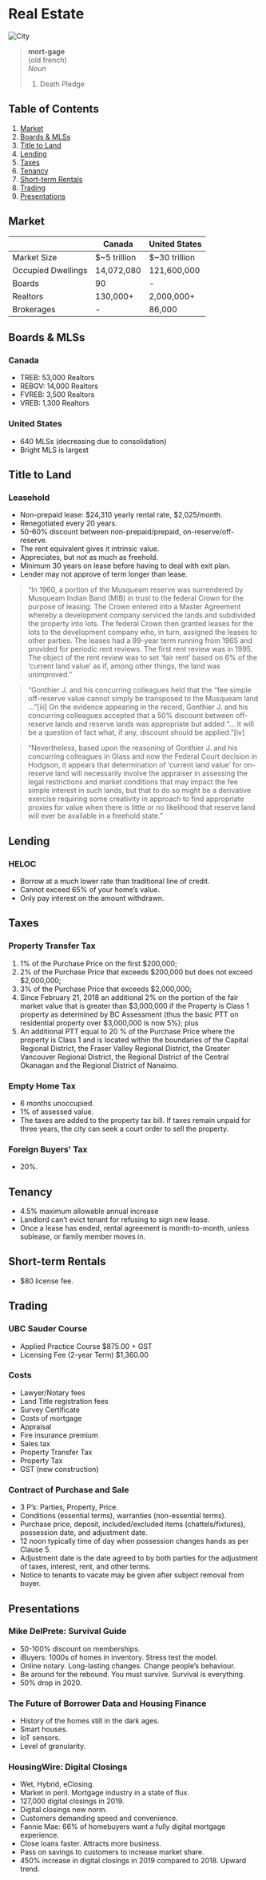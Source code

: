 # Real Estate

![City](https://images.unsplash.com/photo-1501883824620-a2c97e2e319c?ixlib=rb-1.2.1&ixid=eyJhcHBfaWQiOjEyMDd9&auto=format&fit=crop&w=3150&q=80)

> **mort-gage**  
> (old french)  
> _Noun_  
> 1. Death Pledge

## Table of Contents
1. [Market](#market)
1. [Boards & MLSs](#boards-&-mlss)
1. [Title to Land](#title-to-land)
1. [Lending](#lending)
1. [Taxes](#taxes)
1. [Tenancy](#tenancy)
1. [Short-term Rentals](#short-term-rentals)
1. [Trading](#trading)
1. [Presentations](#presentations)

## Market
|                    | Canada        | United States |
|--------------------|---------------|---------------|
| Market Size        | $~5 trillion | $~30 trillion  |
| Occupied Dwellings | 14,072,080    | 121,600,000   |
| Boards             | 90            | -             |
| Realtors           | 130,000+      | 2,000,000+    |
| Brokerages         | -             | 86,000        |

## Boards & MLSs
### Canada
* TREB: 53,000 Realtors
* REBGV: 14,000 Realtors
* FVREB: 3,500 Realtors
* VREB: 1,300 Realtors
### United States
* 640 MLSs (decreasing due to consolidation)
* Bright MLS is largest

## Title to Land
### Leasehold
* Non-prepaid lease: $24,310 yearly rental rate, $2,025/month.
* Renegotiated every 20 years.
* 50-60% discount between non-prepaid/prepaid, on-reserve/off-reserve.
* The rent equivalent gives it intrinsic value.
* Appreciates, but not as much as freehold.
* Minimum 30 years on lease before having to deal with exit plan.
* Lender may not approve of term longer than lease.
> “In 1960, a portion of the Musqueam reserve was surrendered by Musqueam Indian Band (MIB) in trust to the federal Crown for the purpose of leasing. The Crown entered into a Master Agreement whereby a development company serviced the lands and subdivided the property into lots. The federal Crown then granted leases for the lots to the development company who, in turn, assigned the leases to other parties. The leases had a 99-year term running from 1965 and provided for periodic rent reviews. The first rent review was in 1995. The object of the rent review was to set ‘fair rent’ based on 6% of the ‘current land value’ as if, among other things, the land was unimproved.”

> “Gonthier J. and his concurring colleagues held that the “fee simple off-reserve value cannot simply be transposed to the Musqueam land …”[iii]
On the evidence appearing in the record, Gonthier J. and his concurring colleagues accepted that a 50% discount between off-reserve lands and reserve lands was appropriate but added “… it will be a question of fact what, if any, discount should be applied.”[iv]

> “Nevertheless, based upon the reasoning of Gonthier J. and his concurring colleagues in Glass and now the Federal Court decision in Hodgson, it appears that determination of ‘current land value’ for on-reserve land will necessarily involve the appraiser in assessing the legal restrictions and market conditions that may impact the fee simple interest in such lands, but that to do so might be a derivative exercise requiring some creativity in approach to find appropriate proxies for value when there is little or no likelihood that reserve land will ever be available in a freehold state.”

## Lending
### HELOC
* Borrow at a much lower rate than traditional line of credit.
* Cannot exceed 65% of your home’s value.
* Only pay interest on the amount withdrawn.

## Taxes
### Property Transfer Tax
1. 1% of the Purchase Price on the first $200,000;
1. 2% of the Purchase Price that exceeds $200,000 but does not exceed $2,000,000;
1. 3% of the Purchase Price that exceeds $2,000,000;
1. Since February 21, 2018 an additional 2% on the portion of the fair market value that is greater than $3,000,000 if the Property is Class 1 property as determined by BC Assessment (thus the basic PTT on residential property over $3,000,000 is now 5%); plus
1. An additional PTT equal to 20 % of the Purchase Price where the property is Class 1 and is located within the boundaries of the Capital Regional District, the Fraser Valley Regional District, the Greater Vancouver Regional District, the Regional District of the Central Okanagan and the Regional District of Nanaimo.
### Empty Home Tax
* 6 months unoccupied.
* 1% of assessed value. 
* The taxes are added to the property tax bill. If taxes remain unpaid for three years, the city can seek a court order to sell the property.
### Foreign Buyers' Tax
* 20%.

## Tenancy
* 4.5% maximum allowable annual increase
* Landlord can’t evict tenant for refusing to sign new lease.
* Once a lease has ended, rental agreement is month-to-month, unless sublease, or family member moves in.

## Short-term Rentals
* $80 license fee.

## Trading
### UBC Sauder Course
* Applied Practice Course $875.00 + GST
* Licensing Fee (2-year Term) $1,360.00
### Costs
* Lawyer/Notary fees
* Land Title registration fees
* Survey Certificate
* Costs of mortgage
* Appraisal
* Fire insurance premium
* Sales tax
* Property Transfer Tax
* Property Tax
* GST (new construction)
### Contract of Purchase and Sale
* 3 P’s: Parties, Property, Price.
* Conditions (essential terms), warranties (non-essential terms).
* Purchase price, deposit, included/excluded items (chattels/fixtures), possession date, and adjustment date.
* 12 noon typically time of day when possession changes hands as per Clause 5.
* Adjustment date is the date agreed to by both parties for the adjustment of taxes, interest, rent, and other terms.
* Notice to tenants to vacate may be given after subject removal from buyer.

## Presentations
### Mike DelPrete: Survival Guide
* 50-100% discount on memberships.
* iBuyers: 1000s of homes in inventory. Stress test the model.
* Online notary. Long-lasting changes. Change people’s behaviour.
* Be around for the rebound. You must survive. Survival is everything.
* 50% drop in 2020.

### The Future of Borrower Data and Housing Finance
* History of the homes still in the dark ages.
* Smart houses.
* IoT sensors.
* Level of granularity.

### HousingWire: Digital Closings
* Wet, Hybrid, eClosing.
* Market in peril. Mortgage industry in a state of flux.
* 127,000 digital closings in 2019.
* Digital closings new norm.
* Customers demanding speed and convenience.
* Fannie Mae: 66% of homebuyers want a fully digital mortgage experience.
* Close loans faster. Attracts more business.
* Pass on savings to customers to increase market share.
* 450% increase in digital closings in 2019 compared to 2018. Upward trend.
